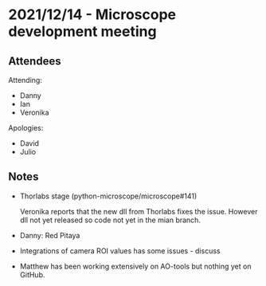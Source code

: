 # 2021/12/14 - Microscope development meeting

## Attendees

Attending:

- Danny
- Ian
- Veronika

Apologies:

- David
- Julio

## Notes

* Thorlabs stage (python-microscope/microscope#141)

  Veronika reports that the new dll from Thorlabs fixes the
  issue. However dll not yet released so code not yet in the mian
  branch.

* Danny: Red Pitaya

* Integrations of camera ROI values has some issues - discuss

* Matthew has been working extensively on AO-tools but nothing yet on
  GitHub.
